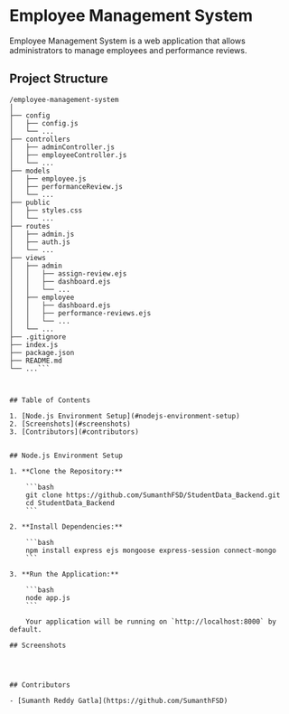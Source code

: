 # Employee Management System

Employee Management System is a web application that allows administrators to manage employees and performance reviews.

## Project Structure

```plaintext
/employee-management-system
│
├── config
│   ├── config.js
│   └── ...
├── controllers
│   ├── adminController.js
│   ├── employeeController.js
│   └── ...
├── models
│   ├── employee.js
│   ├── performanceReview.js
│   └── ...
├── public
│   ├── styles.css
│   └── ...
├── routes
│   ├── admin.js
│   ├── auth.js
│   └── ...
├── views
│   ├── admin
│   │   ├── assign-review.ejs
│   │   ├── dashboard.ejs
│   │   └── ...
│   ├── employee
│   │   ├── dashboard.ejs
│   │   ├── performance-reviews.ejs
│   │   └── ...
│   └── ...
├── .gitignore
├── index.js
├── package.json
├── README.md
└── ...```



## Table of Contents

1. [Node.js Environment Setup](#nodejs-environment-setup)
2. [Screenshots](#screenshots)
3. [Contributors](#contributors)


## Node.js Environment Setup

1. **Clone the Repository:**

    ```bash
    git clone https://github.com/SumanthFSD/StudentData_Backend.git
    cd StudentData_Backend
    ```

2. **Install Dependencies:**

    ```bash
    npm install express ejs mongoose express-session connect-mongo
    ```

3. **Run the Application:**

    ```bash
    node app.js
    ```

    Your application will be running on `http://localhost:8000` by default.

## Screenshots




## Contributors

- [Sumanth Reddy Gatla](https://github.com/SumanthFSD)

